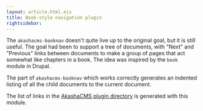 ```yaml
---
layout: article.html.ejs
title: Book-style navigation plugin
rightsidebar:
---
```


The `akashacms-booknav` doesn't quite live up to the original goal, but it is still useful.  The goal had been to support a tree of documents, with "Next" and "Previous" links between documents to make a group of pages that act somewhat like chapters in a book.  The idea was inspired by the `book` module in Drupal.

The part of `akashacms-booknav` which works correctly generates an indented listing of all the child documents to the current document.

The list of links in the [AkashaCMS plugin directory](index.html) is generated with this module.

